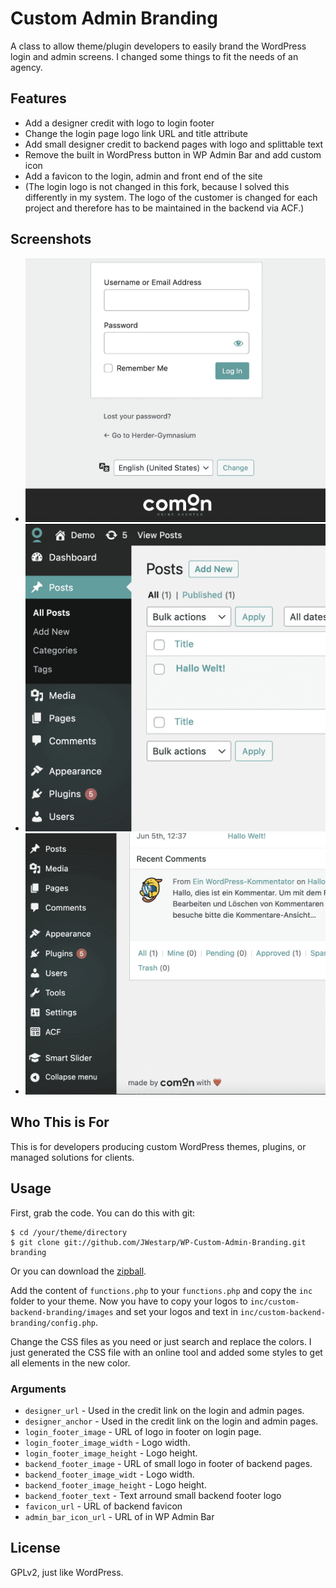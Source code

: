 Custom Admin Branding
=====================

A class to allow theme/plugin developers to easily brand the WordPress login and admin screens.
I changed some things to fit the needs of an agency.

## Features

* Add a designer credit with logo to login footer
* Change the login page logo link URL and title attribute
* Add small designer credit to backend pages with logo and splittable text
* Remove the built in WordPress button in WP Admin Bar and add custom icon
* Add a favicon to the login, admin and front end of the site
* (The login logo is not changed in this fork, because I solved this differently in my system. The logo of the customer is changed for each project and therefore has to be maintained in the backend via ACF.)


## Screenshots

* ![Login page custom footer logo.](/screenshots/login-screen-footer-logo.png?raw=true)
* ![Clean Admin Bar in backend with custom icon.](/screenshots/backend-admin-bar.png?raw=true)
* ![Small footer logo in backend.](/screenshots/backend-footer.png?raw=true)


## Who This is For

This is for developers producing custom WordPress themes, plugins, or managed solutions for clients.


## Usage

First, grab the code.  You can do this with git:

    $ cd /your/theme/directory
    $ git clone git://github.com/JWestarp/WP-Custom-Admin-Branding.git branding

Or you can download the [zipball](https://github.com/JWestarp/WP-Custom-Admin-Branding/archive/refs/heads/master.zip).

Add the content of `functions.php` to your `functions.php` and copy the `inc` folder to your theme.
Now you have to copy your logos to `inc/custom-backend-branding/images` and set your logos and text in `inc/custom-backend-branding/config.php`.

Change the CSS files as you need or just search and replace the colors. I just generated the CSS file with an online tool and added some styles to get all elements in the new color.


### Arguments

* `designer_url` - Used in the credit link on the login and admin pages.
* `designer_anchor` - Used in the credit link on the login and admin pages.
* `login_footer_image` - URL of logo in footer on login page.
* `login_footer_image_width` - Logo width.
* `login_footer_image_height` - Logo height.
* `backend_footer_image` - URL of small logo in footer of backend pages.
* `backend_footer_image_widt` - Logo width.
* `backend_footer_image_height` - Logo height.
* `backend_footer_text` - Text arround small backend footer logo
* `favicon_url` - URL of backend favicon
* `admin_bar_icon_url`  - URL of in WP Admin Bar


## License

GPLv2, just like WordPress.
